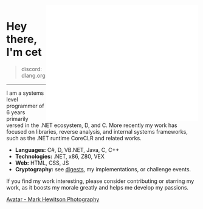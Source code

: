 <img align="right" src="/github-metrics.svg" alt="Metrics" width="400">

# Hey there, I'm cet

> discord: dlang.org

---

I am a systems level programmer of 6 years primarily versed in the .NET ecosystem, D, and C. More recently my work has focused on libraries, reverse analysis, and internal systems frameworks, such as the .NET runtime CoreCLR and related works.

- **Languages:** C#, D, VB.NET, Java, C, C++
- **Technologies:** .NET, x86, Z80, VEX
- **Web:** HTML, CSS, JS
- **Cryptography:** see [digests](https://github.com/cetio/tern/tree/main/source/tern/digest), my implementations, or challenge events.

If you find my work interesting, please consider contributing or starring my work, as it boosts my morale greatly and helps me develop my passions.

[Avatar - Mark Hewitson Photography](https://markhewitson.photography/cat-portraits/)
